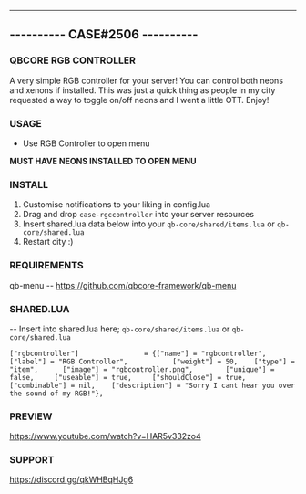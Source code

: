 -------------------------------
---------- CASE#2506 ----------
-------------------------------

### QBCORE RGB CONTROLLER ###

A very simple RGB controller for your server!
You can control both neons and xenons if installed.
This was just a quick thing as people in my city requested a way to toggle on/off neons and I went a little OTT.
Enjoy!

### USAGE ###

- Use RGB Controller to open menu

**MUST HAVE NEONS INSTALLED TO OPEN MENU**

### INSTALL ###

1) Customise notifications to your liking in config.lua
2) Drag and drop `case-rgccontroller` into your server resources
3) Insert shared.lua data below into your `qb-core/shared/items.lua` or `qb-core/shared.lua`
4) Restart city :)

### REQUIREMENTS ###

qb-menu -- https://github.com/qbcore-framework/qb-menu

### SHARED.LUA ### 
-- Insert into shared.lua here; `qb-core/shared/items.lua` or `qb-core/shared.lua`

	["rgbcontroller"] 		 	 	 = {["name"] = "rgbcontroller", 				["label"] = "RGB Controller", 			["weight"] = 50, 	["type"] = "item", 		["image"] = "rgbcontroller.png", 		["unique"] = false, 	["useable"] = true, 	["shouldClose"] = true,    ["combinable"] = nil,   	["description"] = "Sorry I cant hear you over the sound of my RGB!"},

### PREVIEW ###
https://www.youtube.com/watch?v=HAR5v332zo4

### SUPPORT ###
https://discord.gg/qkWHBqHJg6
